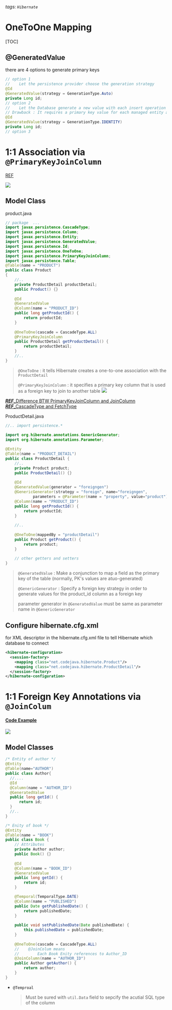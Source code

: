 ###### tags: `Hibernate`
# OneToOne Mapping
[TOC]


## @GeneratedValue

there are 4 options to generate primary keys

```java
// option 1
//    Let the persistence provider choose the generation strategy
@Id
@GeneratedValue(strategy = GenerationType.Auto)
private Long id;
// option 2
//    Let the Database generate a new value with each insert operation
// Drawback : It requires a primary key value for each managed entity and therefore has to perform the insert statement immediately
@Id
@GeneratedValue(strategy = GenerationType.IDENTITY)
private Long id;
// option 3
```


# 1:1 Association via `@PrimaryKeyJoinColumn`
[REF](https://www.codejava.net/frameworks/hibernate/hibernate-one-to-one-association-on-primary-key-annotations-example)

![](https://i.imgur.com/qJYmIBh.png)


## Model Class
product.java 
```java
// package  ...
import javax.persistence.CascadeType;
import javax.persistence.Column;
import javax.persistence.Entity;
import javax.persistence.GeneratedValue;
import javax.persistence.Id;
import javax.persistence.OneToOne;
import javax.persistence.PrimaryKeyJoinColumn;
import javax.persistence.Table;
@Table(name = "PRODUCT")
public class Product 
{
    //..
    private ProductDetail productDetail;
    public Product() {}
    
    @Id
    @GeneratedValue
    @Column(name = "PRODUCT_ID")
    public long getProductId() {
        return productId;
    }
 
    @OneToOne(cascade = CascadeType.ALL)
    @PrimaryKeyJoinColumn
    public ProductDetail getProductDetail() {
        return productDetail;
    }
    //..
}
```
> `@OneToOne` 
> : it tells Hibernate creates a one-to-one association with the `ProductDetail`
>
> `@PrimaryKeyJoinColumn`
> : it specifies a primary key column that is used as a foreign key to join to another table
> ![](https://i.imgur.com/IX9hRG8.png)


[***REF***_Difference BTW PrimaryKeyJoinColumn and JoinColumn](https://stackoverflow.com/questions/3417097/jpa-difference-between-joincolumn-and-primarykeyjoincolumn#:~:text=The%20PrimaryKeyJoinColumn%20annotation%20is%20used,in%20which%20the%20primary%20key)  
[***REF***_CascadeType and FetchType](https://openhome.cc/Gossip/EJB3Gossip/CascadeTypeFetchType.html)  


ProductDetail.java
```java
//.. import persistence.*

import org.hibernate.annotations.GenericGenerator;
import org.hibernate.annotations.Parameter;
 
@Entity
@Table(name = "PRODUCT_DETAIL")
public class ProductDetail {
    //..
    private Product product;
    public ProductDetail() {}
 
    @Id
    @GeneratedValue(generator = "foreigngen")
    @GenericGenerator(strategy = "foreign", name="foreigngen",
            parameters = @Parameter(name = "property", value="product"))
    @Column(name = "PRODUCT_ID")
    public long getProductId() {
        return productId;
    }
 
    //.. 
    
    @OneToOne(mappedBy = "productDetail")
    public Product getProduct() {
        return product;
    }
 
    // other getters and setters
}
```

> `@GeneratedValue` 
> : Make a conjunction to map a field as the primary key of the table (normally, PK's values are atuo-generated)
>
> `@GenericGenerator` 
> : Specify a foreign key strategy in order to generate values for the product_id column as a foreign key
>
> parameter generator in `@GeneratedValue` must be same as parameter name in `@GenericGenerator`


## Configure hibernate.cfg.xml 

for XML descriptor in the hibernate.cfg.xml file to tell Hibernate which database to connect

```xml
<hibernate-configuration>
  <session-factory>
    <mapping class="net.codejava.hibernate.Product"/>
    <mapping class="net.codejava.hibernate.ProductDetail"/>
  </session-factory>
</hibernate-configuration>
```


# 1:1 Foreign Key Annotations via `@JoinColum`
#### [Code Example](https://www.codejava.net/frameworks/hibernate/hibernate-one-to-one-mapping-with-foreign-key-annotations-example)

![](https://i.imgur.com/wGtr1Dw.png)


## Model Classes

```java
/* Entity of author */
@Entity
@Table(name="AUTHOR")
public class Author{
  //....
  @Id
  @Column(name = "AUTHOR_ID")
  @GeneratedValue
  public long getId() {
      return id;
  }
  //..
}

/* Enity of book */
@Entity
@Table(name = "BOOK")
public class Book {
    // Attributes
    private Author author;
    public Book() {}
 
    @Id
    @Column(name = "BOOK_ID")
    @GeneratedValue
    public long getId() {
        return id;
    }

    @Temporal(TemporalType.DATE)
    @Column(name = "PUBLISHED")
    public Date getPublishedDate() {
        return publishedDate;
    }
 
    public void setPublishedDate(Date publishedDate) {
        this.publishedDate = publishedDate;
    }
 
    @OneToOne(cascade = CascadeType.ALL)
    //    @JoinColum means 
    //        Each Book Enity references to Author_ID
    @JoinColumn(name = "AUTHOR_ID")
    public Author getAuthor() {
        return author;
    } 
}
```
- `@Temproal`
    > Must be sured with `util.Data` field to sepcify the acutial SQL type of the column


